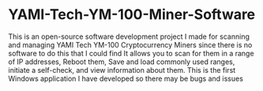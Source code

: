 # YAMI-Tech-YM-100-Miner-Software
This is an open-source software development project I made for scanning and managing YAMI Tech YM-100 Cryptocurrency Miners since there is no software to do this that I could find
It allows you to scan for them in a range of IP addresses, Reboot them, Save and load commonly used ranges, initiate a self-check, and view information about them.
This is the first Windows application I have developed so there may be bugs and issues
